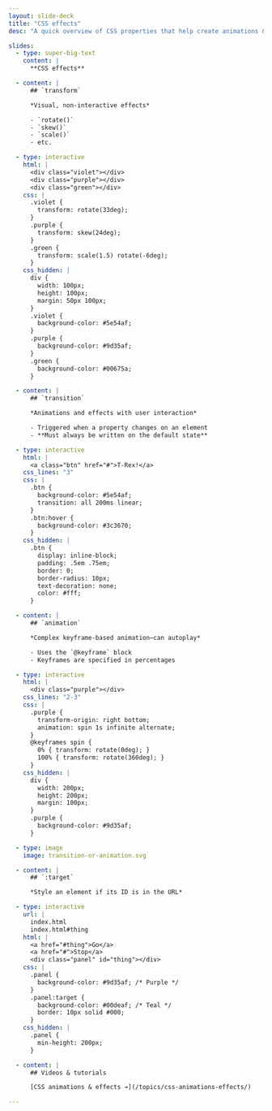 ```yaml
---
layout: slide-deck
title: "CSS effects"
desc: "A quick overview of CSS properties that help create animations & effects, e.g. transform, transition & animation."

slides:
  - type: super-big-text
    content: |
      **CSS effects**

  - content: |
      ## `transform`

      *Visual, non-interactive effects*

      - `rotate()`
      - `skew()`
      - `scale()`
      - etc.

  - type: interactive
    html: |
      <div class="violet"></div>
      <div class="purple"></div>
      <div class="green"></div>
    css: |
      .violet {
        transform: rotate(33deg);
      }
      .purple {
        transform: skew(24deg);
      }
      .green {
        transform: scale(1.5) rotate(-6deg);
      }
    css_hidden: |
      div {
        width: 100px;
        height: 100px;
        margin: 50px 100px;
      }
      .violet {
        background-color: #5e54af;
      }
      .purple {
        background-color: #9d35af;
      }
      .green {
        background-color: #00675a;
      }

  - content: |
      ## `transition`

      *Animations and effects with user interaction*

      - Triggered when a property changes on an element
      - **Must always be written on the default state**

  - type: interactive
    html: |
      <a class="btn" href="#">T-Rex!</a>
    css_lines: "3"
    css: |
      .btn {
        background-color: #5e54af;
        transition: all 200ms linear;
      }
      .btn:hover {
        background-color: #3c3670;
      }
    css_hidden: |
      .btn {
        display: inline-block;
        padding: .5em .75em;
        border: 0;
        border-radius: 10px;
        text-decoration: none;
        color: #fff;
      }

  - content: |
      ## `animation`

      *Complex keyframe-based animation—can autoplay*

      - Uses the `@keyframe` block
      - Keyframes are specified in percentages

  - type: interactive
    html: |
      <div class="purple"></div>
    css_lines: "2-3"
    css: |
      .purple {
        transform-origin: right bottom;
        animation: spin 1s infinite alternate;
      }
      @keyframes spin {
        0% { transform: rotate(0deg); }
        100% { transform: rotate(360deg); }
      }
    css_hidden: |
      div {
        width: 200px;
        height: 200px;
        margin: 100px;
      }
      .purple {
        background-color: #9d35af;
      }

  - type: image
    image: transition-or-animation.svg

  - content: |
      ## `:target`

      *Style an element if its ID is in the URL*

  - type: interactive
    url: |
      index.html
      index.html#thing
    html: |
      <a href="#thing">Go</a>
      <a href="#">Stop</a>
      <div class="panel" id="thing"></div>
    css: |
      .panel {
        background-color: #9d35af; /* Purple */
      }
      .panel:target {
        background-color: #00deaf; /* Teal */
        border: 10px solid #000;
      }
    css_hidden: |
      .panel {
        min-height: 200px;
      }

  - content: |
      ## Videos & tutorials

      [CSS animations & effects ➔](/topics/css-animations-effects/)

---
```

